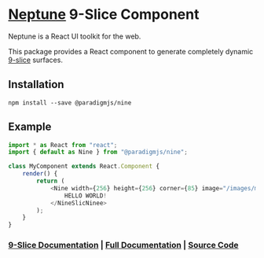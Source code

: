 # [Neptune](http://neptune.lunaris.io/) 9-Slice Component

Neptune is a React UI toolkit for the web.

This package provides a React component to generate completely dynamic [9-slice](http://rwillustrator.blogspot.com/2007/04/understanding-9-slice-scaling.html) surfaces.

## Installation

```
npm install --save @paradigmjs/nine
```

## Example

```js
import * as React from "react";
import { default as Nine } from "@paradigmjs/nine";

class MyComponent extends React.Component {
	render() {
		return (
			<Nine width={256} height={256} corner={85} image="/images/myImage.png">
				HELLO WORLD!
			</NineSlicNinee>
		);
	}
}
```

### [9-Slice Documentation](http://neptune.lunaris.io/docs/#table) | [Full Documentation](http://neptune.lunaris.io/docs) | [Source Code](https://github.com/lunaris-studios/neptune)
